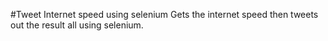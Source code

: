 #Tweet Internet speed using selenium
Gets the internet speed then tweets out the result all using selenium.